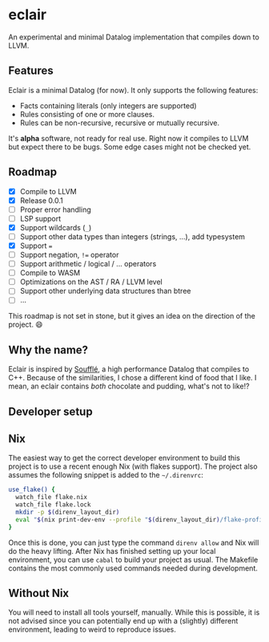 # eclair

An experimental and minimal Datalog implementation that compiles down to LLVM.

## Features

Eclair is a minimal Datalog (for now). It only supports the following features:

- Facts containing literals (only integers are supported)
- Rules consisting of one or more clauses.
- Rules can be non-recursive, recursive or mutually recursive.

It's **alpha** software, not ready for real use. Right now it compiles to LLVM
but expect there to be bugs. Some edge cases might not be checked yet.

## Roadmap

- [x] Compile to LLVM
- [x] Release 0.0.1
- [ ] Proper error handling
- [ ] LSP support
- [x] Support wildcards (`_`)
- [ ] Support other data types than integers (strings, ...), add typesystem
- [x] Support `=`
- [ ] Support negation, `!=` operator
- [ ] Support arithmetic / logical / ... operators
- [ ] Compile to WASM
- [ ] Optimizations on the AST / RA / LLVM level
- [ ] Support other underlying data structures than btree
- [ ] ...

This roadmap is not set in stone, but it gives an idea on the direction of the
project. :smile:

## Why the name?

Eclair is inspired by [Soufflé](https://souffle-lang.github.io/), a high
performance Datalog that compiles to C++. Because of the similarities, I chose a
different kind of food that I like. I mean, an eclair contains _both_ chocolate and
pudding, what's not to like!?

## Developer setup

## Nix

The easiest way to get the correct developer environment to build this project
is to use a recent enough Nix (with flakes support). The project also assumes
the following snippet is added to the `~/.direnvrc`:

```bash
use_flake() {
  watch_file flake.nix
  watch_file flake.lock
  mkdir -p $(direnv_layout_dir)
  eval "$(nix print-dev-env --profile "$(direnv_layout_dir)/flake-profile")"
}
```

Once this is done, you can just type the command `direnv allow` and Nix will do
the heavy lifting. After Nix has finished setting up your local environment, you
can use `cabal` to build your project as usual. The Makefile contains the most
commonly used commands needed during development.

## Without Nix

You will need to install all tools yourself, manually. While this is possible,
it is not advised since you can potentially end up with a (slightly) different
environment, leading to weird to reproduce issues.
